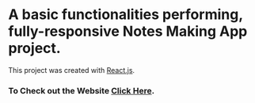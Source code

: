 # A basic functionalities performing, fully-responsive Notes Making App project.
This project was created with [React.js](https://github.com/facebook/create-react-app).

### To Check out the Website [Click Here](http://hitman-samrath.github.io/NotesApp).
